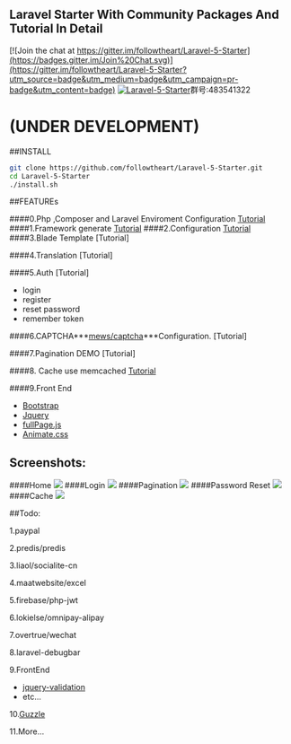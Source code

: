 ## Laravel Starter With Community Packages And  Tutorial In Detail

[![Join the chat at https://gitter.im/followtheart/Laravel-5-Starter](https://badges.gitter.im/Join%20Chat.svg)](https://gitter.im/followtheart/Laravel-5-Starter?utm_source=badge&utm_medium=badge&utm_campaign=pr-badge&utm_content=badge)
<a target="_blank" href="http://shang.qq.com/wpa/qunwpa?idkey=cef2c1c0b0217f1522dc753c3d395df725ada3578a77e09d8d7ad67e34fb66e8"><img border="0" src="http://pub.idqqimg.com/wpa/images/group.png" alt="Laravel-5-Starter" title="Laravel-5-Starter"></a>群号:483541322
# (UNDER DEVELOPMENT)

##INSTALL
```bash
git clone https://github.com/followtheart/Laravel-5-Starter.git
cd Laravel-5-Starter
./install.sh
```
##FEATUREs

####0.Php ,Composer and Laravel Enviroment Configuration  [Tutorial](tutorial/step-0-laravel-env.md)
####1.Framework generate  [Tutorial](tutorial/step-1-laravel-generate.md)
####2.Configuration   [Tutorial](tutorial/step-2-laravel-configure.md)
####3.Blade Template   [Tutorial]
<!-- (tutorial/step-3-laravel-blade-layout.md) -->
####4.Translation  [Tutorial]
<!-- (tutorial/step-4-laravel-localization.md) -->
####5.Auth [Tutorial]
<!-- (tutorial/step-5-laravel-auth.md) -->
*    login
*    register
*    reset password
*    remember token

####6.CAPTCHA***[mews/captcha](https://github.com/mewebstudio/captcha.git)***Configuration. [Tutorial]
<!-- (tutorial/step-6-package-captcha.md) -->

####7.Pagination DEMO [Tutorial]
<!-- (tutorial/step-7-laravel-pagination.md) -->

####8. Cache use memcached  [Tutorial](tutorial/step-8-laravel-cache-memcached.md)

####9.Front End
* [Bootstrap](https://github.com/twbs/bootstrap.git)
* [Jquery](https://github.com/jquery/jquery.git)
* [fullPage.js](https://github.com/alvarotrigo/fullPage.js.git)
* [Animate.css](https://github.com/daneden/animate.css.git)

## Screenshots:

####Home
![](https://raw.githubusercontent.com/followtheart/Laravel-5-Starter/master/screenshots/home.png)
####Login
![](https://raw.githubusercontent.com/followtheart/Laravel-5-Starter/master/screenshots/login.png)
####Pagination
![](https://raw.githubusercontent.com/followtheart/Laravel-5-Starter/master/screenshots/pagination.png)
####Password Reset
![](https://raw.githubusercontent.com/followtheart/Laravel-5-Starter/master/screenshots/reset.png)
####Cache
![](https://raw.githubusercontent.com/followtheart/Laravel-5-Starter/master/screenshots/z-cache.png)


##Todo:

1.paypal

2.predis/predis

3.liaol/socialite-cn

4.maatwebsite/excel

5.firebase/php-jwt

6.lokielse/omnipay-alipay

7.overtrue/wechat

8.laravel-debugbar

9.FrontEnd
* [jquery-validation](https://github.com/jzaefferer/jquery-validation.git)
* etc...

10.[Guzzle](https://github.com/guzzle/guzzle)

11.More...
